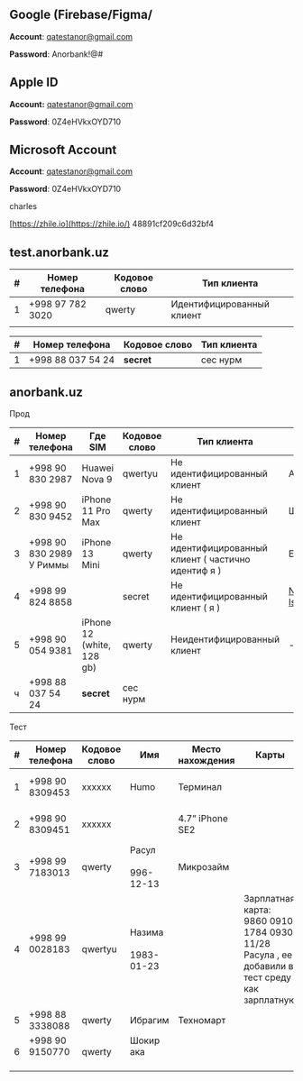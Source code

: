 ## **Google (Firebase/Figma/**

**Account**: [qatestanor@gmail.com](mailto:qatestanor@gmail.com)

**Password**: Anorbank!@#

## **Apple ID**

**Account:** [qatestanor@gmail.com](mailto:qatestanor@gmail.com)

**Password**: 0Z4eHVkxOYD710

## **Microsoft Account**

**Account**: [qatestanor@gmail.com](mailto:qatestanor@gmail.com)

**Password**: 0Z4eHVkxOYD710

charles

 [https://zhile.io](https://zhile.io/) 48891cf209c6d32bf4
## test.anorbank.uz

| #   | Номер телефона   | Кодовое слово | Тип клиента               |
| --- | ---------------- | ------------- | ------------------------- |
| 1   | +998 97 782 3020 | qwerty        | Идентифицированный клиент |
|     |                  |               |                           |

| #   | Номер телефона    | Кодовое слово | Тип клиента |
| --- | ----------------- | ------------- | ----------- |
| 1   | +998 88 037 54 24 | **secret**    | сес нурм    |

  

## anorbank.uz

Прод 

| #   | Номер телефона              | Где SIM                   | Кодовое слово | Тип клиента                                         | Имя                                                                                        |
| --- | --------------------------- | ------------------------- | ------------- | --------------------------------------------------- | ------------------------------------------------------------------------------------------ |
| 1   | +998 90  830 2987           | Huawei Nova 9             | qwertyu       | Не идентифицированный клиент                        | Александр                                                                                  |
| 2   | +998 90 830 9452            | iPhone 11 Pro Max         | qwerty        | Не идентифицированный клиент                        | Шерзод                                                                                     |
| 3   | +998 90 830 2989<br>У Риммы | iPhone 13 Mini<br>        | qwerty        | Не идентифицированный клиент ( частично идентиф я ) | Ecosystem                                                                                  |
| 4   | +998 99 824 8858            |                           | secret        | Не идентифицированный клиент ( я )                  | [Nurmuhammad Isayev](https://confluence.anorbank.uz/confluence/display/~n.isayev@hlsys.uz) |
| 5   | +998 90 054 9381            | iPhone 12 (white, 128 gb) | qwerty        | Неидентифицированный клиент                         | -                                                                                          |
| ч   | +998 88 037 54 24           | **secret**                | сес нурм      |                                                     |                                                                                            |

Тест 

| #   | Номер телефона          | Кодовое слово | Имя                      | Место нахождения | Карты                                                                                                      | Тип клиента                  |
| --- | ----------------------- | ------------- | ------------------------ | ---------------- | ---------------------------------------------------------------------------------------------------------- | ---------------------------- |
| 1   | +998 90 8309453         | xxxxxx        | Humo                     | Терминал         |                                                                                                            | Не идентифицированный клиент |
| 2   | +998 90 8309451         | xxxxxx        |                          | 4.7” iPhone SE2  |                                                                                                            | Не идентифицированный клиент |
| 3   | +998 99 7183013         | qwerty        | Расул<br><br>996-12-13   | Микрозайм        |                                                                                                            | Идентифицированный клиент    |
| 4   | +998 99 0028183<br><br> | qwertyu       | Назима<br><br>1983-01-23 |                  | Зарплатная карта: <br>9860 0910 1784 0930<br>11/28<br>Расула , ее добавили в тест среду как зарплатную<br> | Идентифицированный клиент    |
| 5   | +998 88 3338088         | qwerty        | Ибрагим                  | Техномарт        |                                                                                                            | Идентифицированный клиент    |
| 6   | +998 90 9150770<br><br> | qwerty        | Шокир ака<br><br>        |                  | <br>                                                                                                       | Идентифицированный клиент    |

